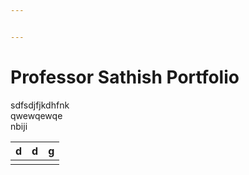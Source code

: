 ```yaml
---


---
```


<h1 id="professor-sathish-portfolio">Professor Sathish Portfolio</h1>
<p>sdfsdjfjkdhfnk<br>
qwewqewqe<br>
nbiji</p>

<table>
<thead>
<tr>
<th>d</th>
<th>d</th>
<th>g</th>
</tr>
</thead>
<tbody>
<tr>
<td></td>
<td></td>
<td></td>
</tr>
</tbody>
</table>
